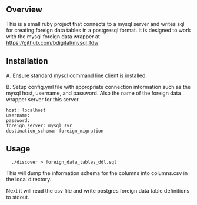 ## Overview

This is a small ruby project that connects to a mysql server and writes sql for creating foreign data tables in a postgresql format.  It is designed to work with the mysql foreign data wrapper at https://github.com/bdigital/mysql_fdw

## Installation

A.  Ensure standard mysql command line client is installed.

B.  Setup config.yml file with appropriate connection information such as the mysql host, username, and password.  Also the name of the foreign data wrapper server for this server.

```
host: localhost
username: 
password: 
foreign_server: mysql_svr
destination_schema: foreign_migration
```

## Usage

```
  ./discover > foreign_data_tables_ddl.sql
```

This will dump the information schema for the columns into columns.csv in the local directory.

Next it will read the csv file and write postgres foreign data table definitions to stdout.

